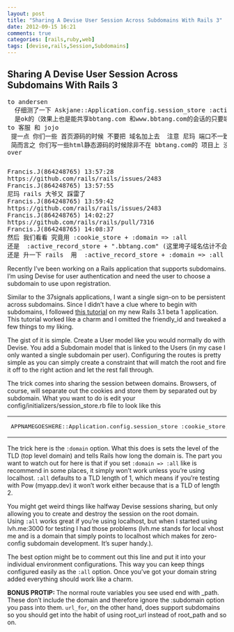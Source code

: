 ```yaml
---
layout: post
title: "Sharing A Devise User Session Across Subdomains With Rails 3"
date: 2012-09-15 16:21
comments: true
categories: [rails,ruby,web]
tags: [devise,rails,Session,Subdomains]
---
```

## Sharing A Devise User Session Across Subdomains With Rails 3
<pre>to andersen
  仔细测了一下 Askjane::Application.config.session_store :active_record_store, key: &#039;_askjane_session&#039;, :domain =&gt; &quot;.bbtang.com&quot;在 server上
  是ok的（效果上也是能共享bbtang.com 和www.bbtang.com的会话的只要端口一致）就是不知道在本地如何因为本地一般不会设置host绑定域名(经测试答案是不能的)，如何（所以需要:all这个设置项）
to 客服 和 jojo
 提一点 你们一些 首页源码的时候 不要把 域名加上去  注意 尼玛 端口不一致 也是不能share 会话的
 简而言之 你们写一些html静态源码的时候除非不在 bbtang.com的 项目上 没有必要加 域名的 这会加大 大家的成本（如果说端口不一致就会导致会话丢失，如果没有做多域名兼容也会导致会话丢失能免则免）
over</pre>
<pre></pre>
<pre>Francis.J(864248765) 13:57:28
https://github.com/rails/rails/issues/2483
Francis.J(864248765) 13:57:55
尼玛 rails 大爷又 踩雷了
Francis.J(864248765) 13:59:42
https://github.com/rails/rails/issues/2483
Francis.J(864248765) 14:02:27
https://github.com/rails/rails/pull/7316
Francis.J(864248765) 14:08:37
然后 我们看看 究竟用 :cookie_store + :domain =&gt; :all
还是  :active_record_store + &quot;.bbtang.com&quot; (这里垮子域名估计不会很合适)
还是 升一下 rails  用  :active_record_store + :domain =&gt; :all</pre>
Recently I’ve been working on a Rails application that supports subdomains. I’m using Devise for user authentication and need the user to choose a subdomain to use upon registration.

Similar to the 37signals applications, I want a single sign-on to be persistent across subdomains. Since I didn’t have a clue where to begin with subdomains, I followed <a href="https://github.com/fortuity/rails3-subdomain-devise/wiki/Tutorial-%28Walkthrough%29">this tutorial</a> on my new Rails 3.1 beta 1 application. This tutorial worked like a charm and I omitted the friendly_id and tweaked a few things to my liking.

The gist of it is simple. Create a User model like you would normally do with Devise. You add a Subdomain model that is linked to the Users (in my case I only wanted a single subdomain per user). Configuring the routes is pretty simple as you can simply create a constraint that will match the root and fire it off to the right action and let the rest fall through.

The trick comes into sharing the session between domains. Browsers, of course, will separate out the cookies and store them by separated out by subdomain. What you want to do is edit your config/initializers/session_store.rb file to look like this
<div>
<table>
<tbody>
<tr>
<td>
<pre>APPNAMEGOESHERE::Application.config.session_store :cookie_store, :key =&gt; &#039;_tourlyapp_session&#039;, :domain =&gt; &quot;lvh.me&quot;</pre>
</td>
</tr>
</tbody>
</table>
</div>
The trick here is the <code>:domain</code> option. What this does is sets the level of the TLD (top level domain) and tells Rails how long the domain is. The part you want to watch out for here is that if you set <code>:domain =&gt; :all</code> like is recommend in some places, it simply won’t work unless you’re using localhost. <code>:all</code> defaults to a TLD length of 1, which means if you’re testing with Pow (myapp.dev) it won’t work either because that is a TLD of length 2.

You might get weird things like halfway Devise sessions sharing, but only allowing you to create and destroy the session on the root domain. Using <code>:all</code> works great if you’re using localhost, but when I started using lvh.me:3000 for testing I had those problems (lvh.me stands for local vhost me and is a domain that simply points to localhost which makes for zero-config subdomain development. It’s super handy.).

The best option might be to comment out this line and put it into your individual environment configurations. This way you can keep things configured easily as the <code>:all</code> option. Once you’ve got your domain string added everything should work like a charm.

<strong>BONUS PROTIP: </strong>The normal route variables you see used end with _path. These don’t include the domain and therefore ignore the :subdomain option you pass into them. <code>url_for</code>, on the other hand, does support subdomains so you should get into the habit of using root_url instead of root_path and so on.
